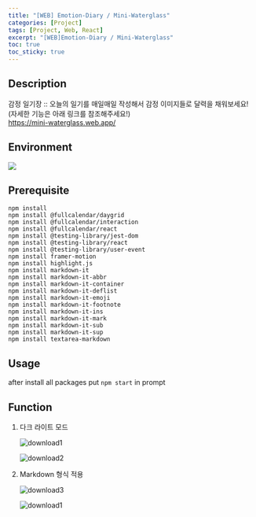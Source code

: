 ```yaml
---
title: "[WEB] Emotion-Diary / Mini-Waterglass"
categories: [Project]
tags: [Project, Web, React]
excerpt: "[WEB]Emotion-Diary / Mini-Waterglass"
toc: true
toc_sticky: true
---
```


## Description

감정 일기장 :: 오늘의 일기를 매일매일 작성해서 감정 이미지들로 달력을 채워보세요! (자세한 기능은 아래 링크를 참조해주세요!) <br>
<https://mini-waterglass.web.app/>

## Environment

<img src="https://img.shields.io/badge/React-191A1B?style=flat&logo=React&logoColor=61DAFB"/>

## Prerequisite

```
npm install
npm install @fullcalendar/daygrid
npm install @fullcalendar/interaction
npm install @fullcalendar/react
npm install @testing-library/jest-dom
npm install @testing-library/react
npm install @testing-library/user-event
npm install framer-motion
npm install highlight.js
npm install markdown-it
npm install markdown-it-abbr
npm install markdown-it-container
npm install markdown-it-deflist
npm install markdown-it-emoji
npm install markdown-it-footnote
npm install markdown-it-ins
npm install markdown-it-mark
npm install markdown-it-sub
npm install markdown-it-sup
npm install textarea-markdown
```

## Usage

after install all packages put `npm start` in prompt

## Function

1. 다크 라이트 모드

   ![download1](https://user-images.githubusercontent.com/96654391/182692059-7b5cb826-3bc0-47fb-a882-930368e03c1d.png)

   ![download2](https://user-images.githubusercontent.com/96654391/182692068-ef31e71e-3aec-4e0b-a8c7-188e5e4f2118.png)

2. Markdown 형식 적용

   ![download3](https://user-images.githubusercontent.com/96654391/182692489-aa28c894-770f-4f61-969b-bd3c3d29a144.png)

   ![download1](https://user-images.githubusercontent.com/96654391/182692708-92c9a04e-0d2c-4cfa-a3b7-6465a55e8560.png)
